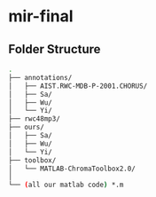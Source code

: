# mir-final

## Folder Structure

```bash
.
├── annotations/
│   ├── AIST.RWC-MDB-P-2001.CHORUS/
│   ├── Sa/
│   ├── Wu/
│   └── Yi/
├── rwc48mp3/
├── ours/
│   ├── Sa/
│   ├── Wu/
│   └── Yi/
├── toolbox/
│   └── MATLAB-ChromaToolbox2.0/
│
└── (all our matlab code) *.m
```
